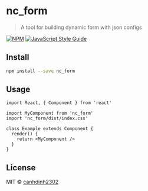 # nc_form

> A tool for building dynamic form with json configs

[![NPM](https://img.shields.io/npm/v/nc_form.svg)](https://www.npmjs.com/package/nc_form) [![JavaScript Style Guide](https://img.shields.io/badge/code_style-standard-brightgreen.svg)](https://standardjs.com)

## Install

```bash
npm install --save nc_form
```

## Usage

```tsx
import React, { Component } from 'react'

import MyComponent from 'nc_form'
import 'nc_form/dist/index.css'

class Example extends Component {
  render() {
    return <MyComponent />
  }
}
```

## License

MIT © [canhdinh2302](https://github.com/canhdinh2302)
